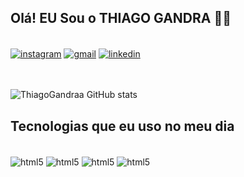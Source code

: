 ## Olá! EU Sou o THIAGO GANDRA 🖐🏽

<div style="display :inline_block"></br>
 <a href="https://instagram.com/Mlk_gandra"><img align="center" alt="instagram" src="https://img.shields.io/badge/Instagram-E4405F?style=for-the-badge&logo=instagram&logoColor=white" target="_black"></a>
 <a href=""><img align="center" alt="gmail" src="https://img.shields.io/badge/Gmail-D14836?style=for-the-badge&logo=gmail&logoColor=white" target="_black"></a>
 <a href="https://www.linkedin.com/in/thiago-gandra-685a68248/"><img align="center" alt="linkedin" src="https://img.shields.io/badge/LinkedIn-0077B5?style=for-the-badge&logo=linkedin&logoColor=white" target="_black"></a>
 </div>
<br><br>

![ThiagoGandraa  GitHub stats](https://github-readme-stats.vercel.app/api?username=ThiagoGandraa&show_icons=true&theme=tokyonight)

## Tecnologias que eu uso no meu dia

<div style="display :inline_block"></br>
 <img align="center" alt="html5" src="https://img.shields.io/badge/HTML5-E34F26?style=for-the-badge&logo=html5&logoColor=white">
 <img align="center" alt="html5" src="https://img.shields.io/badge/CSS3-1572B6?style=for-the-badge&logo=css3&logoColor=white">
 <img align="center" alt="html5" src="https://img.shields.io/badge/JavaScript-F7DF1E?style=for-the-badge&logo=javascript&logoColor=black">
 <img align="center" alt="html5" src="https://img.shields.io/badge/React-20232A?style=for-the-badge&logo=react&logoColor=61DAFB">
 </div>
   
